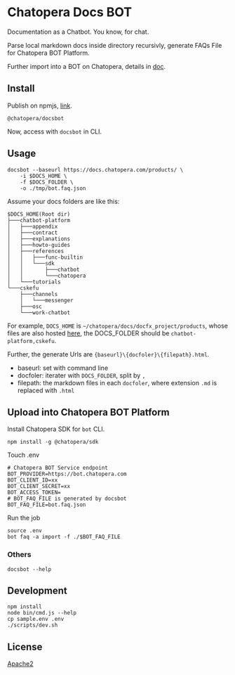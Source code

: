 # Chatopera Docs BOT

Documentation as a Chatbot. You know, for chat.

Parse local markdown docs inside directory recursivly, generate FAQs File for Chatopera BOT Platform.

Further import into a BOT on Chatopera, details in [doc](https://dwz.chatopera.com/754yr1).

## Install

Publish on npmjs, [link](https://www.npmjs.com/package/@chatopera/docsbot).

```
@chatopera/docsbot
```

Now, access with `docsbot` in CLI.

## Usage

```
docsbot --baseurl https://docs.chatopera.com/products/ \
    -i $DOCS_HOME \
    -f $DOCS_FOLDER \
    -o ./tmp/bot.faq.json
```

Assume your docs folders are like this:

```
$DOCS_HOME(Root dir)
├───chatbot-platform
│   ├───appendix
│   ├───contract
│   ├───explanations
│   ├───howto-guides
│   ├───references
│   │   ├───func-builtin
│   │   └───sdk
│   │       ├───chatbot
│   │       └───chatopera
│   └───tutorials
└───cskefu
    ├───channels
    │   └───messenger
    ├───osc
    └───work-chatbot
```

For example, `DOCS_HOME` is `~/chatopera/docs/docfx_project/products`, whose files are also hosted [here](https://github.com/chatopera/docs), the DOCS_FOLDER should be `chatbot-platform,cskefu`.

Further, the generate Urls are `{baseurl}\{docfoler}\{filepath}.html`.

- baseurl: set with command line
- docfoler: iterater with `DOCS_FOLDER`, split by `,`
- filepath: the markdown files in each `docfoler`, where extension `.md` is replaced with `.html`

## Upload into Chatopera BOT Platform

Install Chatopera SDK for `bot` CLI.

```
npm install -g @chatopera/sdk
```

Touch .env

```
# Chatopera BOT Service endpoint
BOT_PROVIDER=https://bot.chatopera.com
BOT_CLIENT_ID=xx
BOT_CLIENT_SECRET=xx
BOT_ACCESS_TOKEN=
# BOT_FAQ_FILE is generated by docsbot
BOT_FAQ_FILE=bot.faq.json
```

Run the job

```
source .env
bot faq -a import -f ./$BOT_FAQ_FILE
```

### Others

```
docsbot --help
```

## Development

```
npm install
node bin/cmd.js --help
cp sample.env .env
./scripts/dev.sh
```

## License

[Apache2](./LICENSE)
